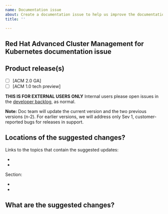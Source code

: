 ```yaml
---
name: Documentation issue
about: Create a documentation issue to help us improve the documentation
title: ''

---
```


## Red Hat Advanced Cluster Management for Kubernetes documentation issue

## Product release(s)
- [ ] [ACM 2.0 GA] 
- [ ] [ACM 1.0 tech preview]

**THIS IS FOR EXTERNAL USERS ONLY** Internal users please open issues in the [developer backlog](https://github.com/open-cluster-management/backlog/issues/new/choose), as normal.

**Note:** Doc team will update the current version and the two previous versions (n-2). For earlier versions, we will address only Sev 1, customer-reported bugs for releases in support.

## Locations of the suggested changes?

Links to the topics that contain the suggested updates:

*
*

Section:

*
*

## What are the suggested changes?




